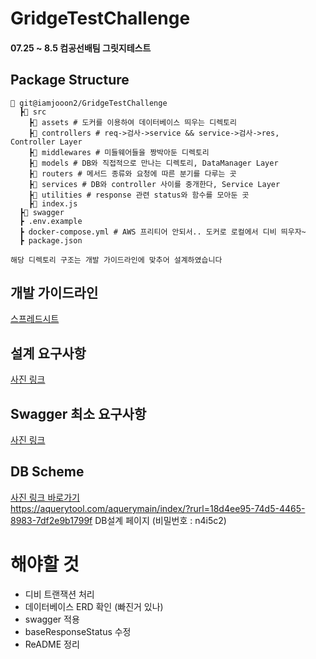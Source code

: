 # GridgeTestChallenge  
#### 07.25 ~ 8.5 컴공선배팀 그릿지테스트


## Package Structure
```
📂 git@iamjooon2/GridgeTestChallenge
  ┣📂 src
    ┣📂 assets # 도커를 이용하여 데이터베이스 띄우는 디렉토리
    ┣📂 controllers # req->검사->service && service->검사->res, Controller Layer
    ┣📂 middlewares # 미들웨어들을 짱박아둔 디렉토리
    ┣📂 models # DB와 직접적으로 만나는 디렉토리, DataManager Layer
    ┣📂 routers # 메서드 종류와 요청에 따른 분기를 다루는 곳
    ┣📂 services # DB와 controller 사이를 중개한다, Service Layer
    ┣📂 utilities # response 관련 status와 함수를 모아둔 곳
    ┣📜 index.js 
  ┣📂 swagger
  ┣ .env.example 
  ┣ docker-compose.yml # AWS 프리티어 안되서.. 도커로 로컬에서 디비 띄우자~
  ┣ package.json 

해당 디렉토리 구조는 개발 가이드라인에 맞추어 설계하였습니다
```

## 개발 가이드라인

<a href=https://docs.google.com/spreadsheets/d/1kT9L-gJ9OjGQW34qrG5pVGpXoVafVRx-hFxxDgwXydc/>스프레드시트</a>


## 설계 요구사항 

<a href=https://xd.adobe.com/view/5554835b-8966-41c8-888d-b648719e6485-0007/>사진 링크</a>


## Swagger 최소 요구사항 

<a href=https://drive.google.com/file/d/1C4FgBwsbpUhJ1RyDxxMfFKYLO6zeC6UN/view/>사진 링크</a>


## DB Scheme

<a href=https://drive.google.com/file/d/1m9-lQGWDdEt3wz-udrPF9fyOt-K1cMzb/>사진 링크 바로가기</a> <br>
https://aquerytool.com/aquerymain/index/?rurl=18d4ee95-74d5-4465-8983-7df2e9b1799f
DB설계 페이지 (비밀번호 : n4i5c2)


# 해야할 것
- 디비 트랜잭션 처리
- 데이터베이스 ERD 확인 (빠진거 있나)
- swagger 적용
- baseResponseStatus 수정
- ReADME 정리